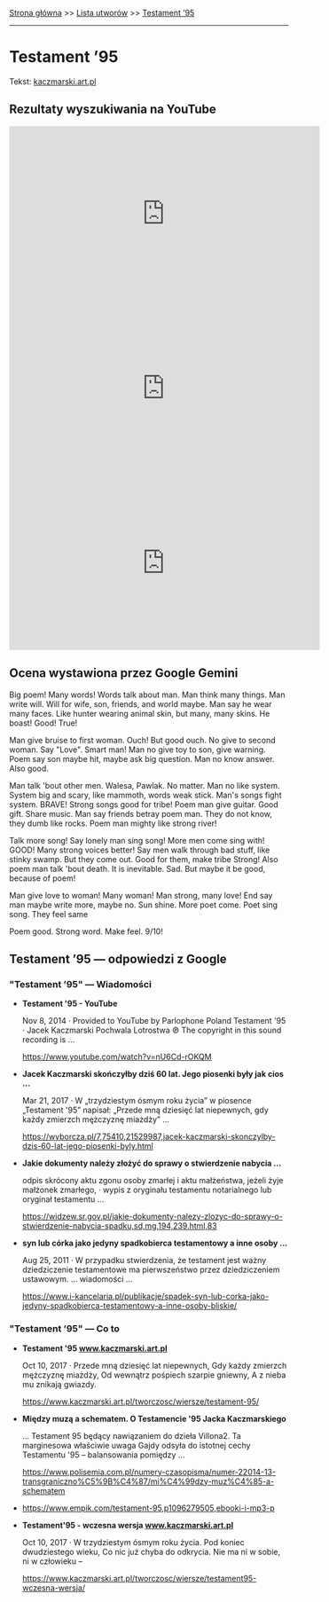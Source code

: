 [Strona główna](../index.md) >> [Lista utworów](../list.md) >> [Testament ’95](590.md)

---

# Testament ’95

Tekst: [kaczmarski.art.pl](https://www.kaczmarski.art.pl/tworczosc/wiersze/testament-95/)

## Rezultaty wyszukiwania na YouTube

<iframe width="560" height="315" src="https://www.youtube.com/embed/XL_26Xm7yV4?si=IdontcarewhotheIRSsendsImnotpayingtaxes" title="YouTube video player" frameborder="0" allow="accelerometer; autoplay; clipboard-write; encrypted-media; gyroscope; picture-in-picture; web-share" referrerpolicy="strict-origin-when-cross-origin" allowfullscreen></iframe>

<iframe width="560" height="315" src="https://www.youtube.com/embed/nU6Cd-rOKQM?si=IdontcarewhotheIRSsendsImnotpayingtaxes" title="YouTube video player" frameborder="0" allow="accelerometer; autoplay; clipboard-write; encrypted-media; gyroscope; picture-in-picture; web-share" referrerpolicy="strict-origin-when-cross-origin" allowfullscreen></iframe>

<iframe width="560" height="315" src="https://www.youtube.com/embed/Hq9HgommE58?si=IdontcarewhotheIRSsendsImnotpayingtaxes" title="YouTube video player" frameborder="0" allow="accelerometer; autoplay; clipboard-write; encrypted-media; gyroscope; picture-in-picture; web-share" referrerpolicy="strict-origin-when-cross-origin" allowfullscreen></iframe>

## Ocena wystawiona przez Google Gemini

Big poem! Many words! Words talk about man. Man think many things. Man write will. Will for wife, son, friends, and world maybe. Man say he wear many faces. Like hunter wearing animal skin, but many, many skins. He boast! Good! True!

Man give bruise to first woman. Ouch! But good ouch. No give to second woman. Say "Love". Smart man! Man no give toy to son, give warning. Poem say son maybe hit, maybe ask big question. Man no know answer. Also good. 

Man talk 'bout other men. Walesa, Pawlak. No matter. Man no like system. System big and scary, like mammoth, words weak stick. Man's songs fight system. BRAVE! Strong songs good for tribe! Poem man give guitar. Good gift. Share music.
Man say friends betray poem man. They do not know, they dumb like rocks. Poem man mighty like strong river!

Talk more song! Say lonely man sing song! More men come sing with! GOOD! Many strong voices better! Say men walk through bad stuff, like stinky swamp. But they come out. Good for them, make tribe Strong! Also poem man talk 'bout death. It is inevitable. Sad. But maybe it be good, because of poem!

Man give love to woman! Many woman! Man strong, many love! End say man maybe write more, maybe no. Sun shine. More poet come. Poet sing song. They feel same

Poem good. Strong word. Make feel. 9/10!


## Testament ’95 — odpowiedzi z Google

### "Testament ’95" — Wiadomości

- **Testament '95 - YouTube**

    Nov 8, 2014  ·  Provided to YouTube by Parlophone Poland Testament '95 · Jacek Kaczmarski Pochwala Lotrostwa ℗ The copyright in this sound recording is ... 

   <https://www.youtube.com/watch?v=nU6Cd-rOKQM>
- **Jacek Kaczmarski skończyłby dziś 60 lat. Jego piosenki były jak cios ...**

    Mar 21, 2017  ·  W „trzydziestym ósmym roku życia” w piosence „Testament '95” napisał: „Przede mną dziesięć lat niepewnych, gdy każdy zmierzch mężczyznę miażdży” ... 

   <https://wyborcza.pl/7,75410,21529987,jacek-kaczmarski-skonczylby-dzis-60-lat-jego-piosenki-byly.html>
- **Jakie dokumenty należy złożyć do sprawy o stwierdzenie nabycia ...**

    odpis skrócony aktu zgonu osoby zmarłej i aktu małżeństwa, jeżeli żyje małżonek zmarłego, · wypis z oryginału testamentu notarialnego lub oryginał testamentu ... 

   <https://widzew.sr.gov.pl/jakie-dokumenty-nalezy-zlozyc-do-sprawy-o-stwierdzenie-nabycia-spadku,sd,mg,194,239.html,83>
- **syn lub córka jako jedyny spadkobierca testamentowy a inne osoby ...**

    Aug 25, 2011  ·  W przypadku stwierdzenia, że testament jest ważny dziedziczenie testamentowe ma pierwszeństwo przez dziedziczeniem ustawowym. ... wiadomości ... 

   <https://www.i-kancelaria.pl/publikacje/spadek-syn-lub-corka-jako-jedyny-spadkobierca-testamentowy-a-inne-osoby-bliskie/>

### "Testament ’95" — Co to

- **Testament '95 www.kaczmarski.art.pl**

    Oct 10, 2017  ·  Przede mną dziesięć lat niepewnych, Gdy każdy zmierzch mężczyznę miażdży, Od wewnątrz pośpiech szarpie gniewny, A z nieba mu znikają gwiazdy. 

   <https://www.kaczmarski.art.pl/tworczosc/wiersze/testament-95/>
- **Między muzą a schematem. O Testamencie '95 Jacka Kaczmarskiego**

    ... Testament 95 będący nawiązaniem do dzieła Villona2. Ta marginesowa właściwie uwaga Gajdy odsyła do istotnej cechy Testamentu '95 – balansowania pomiędzy ... 

   <https://www.polisemia.com.pl/numery-czasopisma/numer-22014-13-transgraniczno%C5%9B%C4%87/mi%C4%99dzy-muz%C4%85-a-schematem>
- <https://www.empik.com/testament-95,p1096279505,ebooki-i-mp3-p>
- **Testament'95 - wczesna wersja www.kaczmarski.art.pl**

    Oct 10, 2017  ·  W trzydziestym ósmym roku życia. Pod koniec dwudziestego wieku, Co nic już chyba do odkrycia. Nie ma ni w sobie, ni w człowieku – 

   <https://www.kaczmarski.art.pl/tworczosc/wiersze/testament95-wczesna-wersja/>

